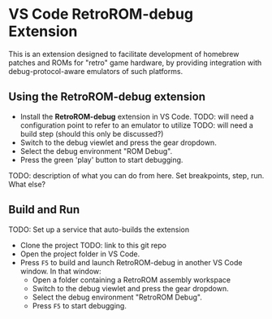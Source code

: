 # VS Code RetroROM-debug Extension

This is an extension designed to facilitate development of homebrew patches and ROMs for "retro" game hardware, by providing integration with debug-protocol-aware emulators of such platforms.

## Using the RetroROM-debug extension

* Install the **RetroROM-debug** extension in VS Code.
TODO: will need a configuration point to refer to an emulator to utilize
TODO: will need a build step (should this only be discussed?)
* Switch to the debug viewlet and press the gear dropdown.
* Select the debug environment "ROM Debug".
* Press the green 'play' button to start debugging.

TODO: description of what you can do from here. Set breakpoints, step, run. What else?

## Build and Run

TODO: Set up a service that auto-builds the extension

* Clone the project TODO: link to this git repo
* Open the project folder in VS Code.
* Press `F5` to build and launch RetroROM-debug in another VS Code window. In that window:
  * Open a folder containing a RetroROM assembly workspace
  * Switch to the debug viewlet and press the gear dropdown.
  * Select the debug environment "RetroROM Debug".
  * Press `F5` to start debugging.

